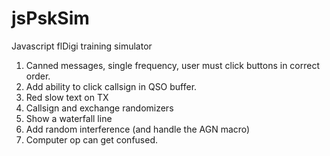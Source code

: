 # jsPskSim
Javascript flDigi training simulator

1. Canned messages, single frequency, user must click buttons in correct order.
2. Add ability to click callsign in QSO buffer.
3. Red slow text on TX
4. Callsign and exchange randomizers
5. Show a waterfall line
6. Add random interference (and handle the AGN macro)
7. Computer op can get confused.

